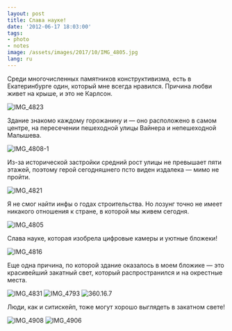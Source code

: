 ```yaml
---
layout: post
title: Слава науке!
date: '2012-06-17 18:03:00'
tags:
- photo
- notes
image: /assets/images/2017/10/IMG_4805.jpg
lang: ru
---
```


Среди многочисленных памятников конструктивизма, есть в Екатеринбурге один, который мне всегда нравился. Причина любви живет на крыше, и это не Карлсон.

![IMG_4823](/assets/images/2017/10/IMG_4823.jpg)

Здание знакомо каждому горожанину и — оно расположено в самом центре, на пересечении пешеходной улицы Вайнера и непешеходной Малышева.

![IMG_4808-1](/assets/images/2017/10/IMG_4808-1.jpg)

Из-за исторической застройки средний рост улицы не превышает пяти этажей, поэтому герой сегодняшнего псто виден издалека — мимо не пройти.

![IMG_4821](/assets/images/2017/10/IMG_4821.jpg)

Я не смог найти инфы о годах строительства. Но лозунг точно не имеет никакого отношения к стране, в которой мы живем сегодня.

![IMG_4805](/assets/images/2017/10/IMG_4805.jpg)

Слава науке, которая изобрела цифровые камеры и уютные бложеки!

![IMG_4816](/assets/images/2017/10/IMG_4816.jpg)

Еще одна причина, по которой здание оказалось в моем бложике — это красивейший закатный свет, который распространился и на окрестные места.

![IMG_4831](/assets/images/2017/10/IMG_4831.jpg)
![IMG_4793](/assets/images/2017/10/IMG_4793.jpg)
![360.16.7](/assets/images/2017/10/360.16.7.jpg)

Люди, как и ситискейп, тоже могут хорошо выглядеть в закатном свете!

![IMG_4908](/assets/images/2017/10/IMG_4908.jpg)
![IMG_4906](/assets/images/2017/10/IMG_4906.jpg)
